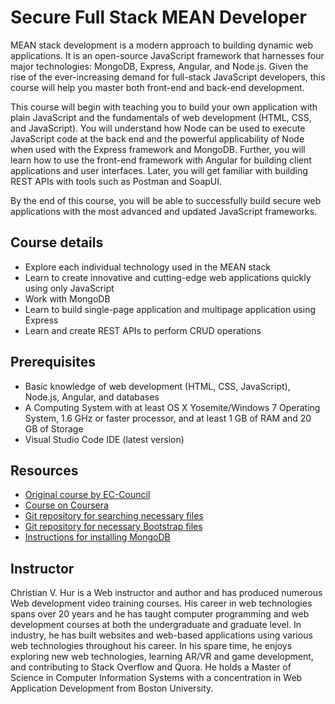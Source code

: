 # Secure Full Stack MEAN Developer

MEAN stack development is a modern approach to building dynamic web applications. It is an open-source JavaScript framework that harnesses four major technologies: MongoDB, Express, Angular, and Node.js. Given the rise of the ever-increasing demand for full-stack JavaScript developers, this course will help you master both front-end and back-end development.

This course will begin with teaching you to build your own application with plain JavaScript and the fundamentals of web development (HTML, CSS, and JavaScript). You will understand how Node can be used to execute JavaScript code at the back end and the powerful applicability of Node when used with the Express framework and MongoDB. Further, you will learn how to use the front-end framework with Angular for building client applications and user interfaces. Later, you will get familiar with building REST APIs with tools such as Postman and SoapUI.

By the end of this course, you will be able to successfully build secure web applications with the most advanced and updated JavaScript frameworks.

## Course details

- Explore each individual technology used in the MEAN stack
- Learn to create innovative and cutting-edge web applications quickly using only JavaScript
- Work with MongoDB
- Learn to build single-page application and multipage application using Express
- Learn and create REST APIs to perform CRUD operations

## Prerequisites

- Basic knowledge of web development (HTML, CSS, JavaScript), Node.js, Angular, and databases
- A Computing System with at least OS X Yosemite/Windows 7 Operating System, 1.6 GHz or faster processor, and at least 1 GB of RAM and 20 GB of Storage
- Visual Studio Code IDE (latest version)

## Resources

- [Original course by EC-Council](https://codered.eccouncil.org/course/secure-full-stack-mean-developer?logged=false)
- [Course on Coursera](https://www.coursera.org/learn/secure-full-stack-mean-developer)
- [Git repository for searching necessary files](https://github.com/ec-council-learning/Secure-Full-Stack-MEAN-Developer)
- [Git repository for necessary Bootstrap files](https://github.com/StartBootstrap/startbootstrap-creative)
- [Instructions for installing MongoDB](https://www.mongodb.com/docs/mongodb-shell/install/)

## Instructor

Christian V. Hur is a Web instructor and author and has produced numerous Web development video training courses. His career in web technologies spans over 20 years and he has taught computer programming and web development courses at both the undergraduate and graduate level. In industry, he has built websites and web-based applications using various web technologies throughout his career. In his spare time, he enjoys exploring new web technologies, learning AR/VR and game development, and contributing to Stack Overflow and Quora. He holds a Master of Science in Computer Information Systems with a concentration in Web Application Development from Boston University.
